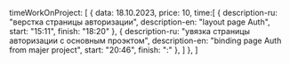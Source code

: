 timeWorkOnProject: [
   {
      data: 18.10.2023,
      price: 10,
      time:[
         {
            description-ru: "верстка страницы авторизации",
            description-en: "layout page Auth",
            start: "15:11",
            finish: "18:20"
         },
         {
            description-ru: "увязка страницы авторизации с основным проэктом",
            description-en: "binding page Auth from majer project",
            start: "20:46",
            finish: ":"
         },
      ]
   },
]